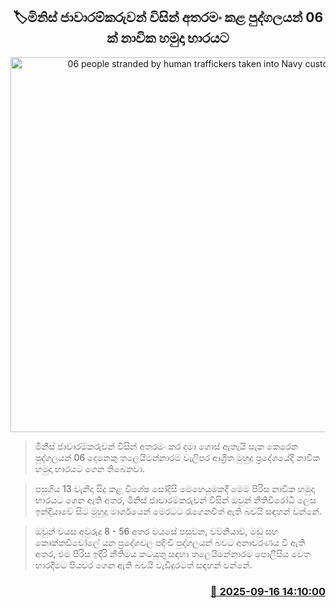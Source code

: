 <p align='center'><b><h2 align='center' title='06 people stranded by human traffickers taken into Navy custody'>🏷මිනිස් ජාවාරම්කරුවන් විසින් අතරමං කළ පුද්ගලයන් 06 ක් නාවික හමුදා භාරයට</h2></b></p>
<p align='center'><img src='https://helakuru.sgp1.cdn.digitaloceanspaces.com/esana/images/lib/naryu.jpg' width='600' alt='06 people stranded by human traffickers taken into Navy custody'></p>

> මිනිස් ජාවාරම්කරුවන් විසින් අතරමං කර දමා ගොස් ඇතැයි සැක කෙරෙන පුද්ගලයන් 06 දෙනෙකු තලෙයිමන්නාරම වැලිපර ආශ්‍රිත මුහුදු ප්‍රදේශයේදී නාවික හමුදා භාරයට ගෙන තිබෙනවා.

> පසුගිය 13 වැනිදා සිදු කළ විශේෂ සෝදිසි මෙහෙයුමකදී මෙම පිරිස නාවික හමුදා භාරයට ගෙන ඇති අතර, මිනිස් ජාවාරම්කරුවන් විසින් ඔවුන් නීතිවිරෝධී ලෙස ඉන්දියාවේ සිට මුහුදු මාර්ගයෙන් මෙරටට රැගෙනවිත් ඇති බවයි සඳහන් වන්නේ.

> ඔවුන් වයස අවුරුදු 8 - 56 අතර වයසේ පසුවන, වව්නියාව, මඩු සහ කොක්කඩිචෝලේ යන ප්‍රදේශවල පදිංචි පුද්ගලයන් බවට අනාවරණය වී ඇති අතර, එම පිරිස ඉදිරි නීතිමය කටයුතු සඳහා තලෙයිමන්නාරම පොලීසිය වෙත භාරදීමට පියවර ගෙන ඇති බවයි වැඩිදුරටත් සඳහන් වන්නේ.



<h3 align='right'><a href='https://www.helakuru.lk/esana/p/113675/'>📅 2025-09-16 14:10:00</a></h3>
